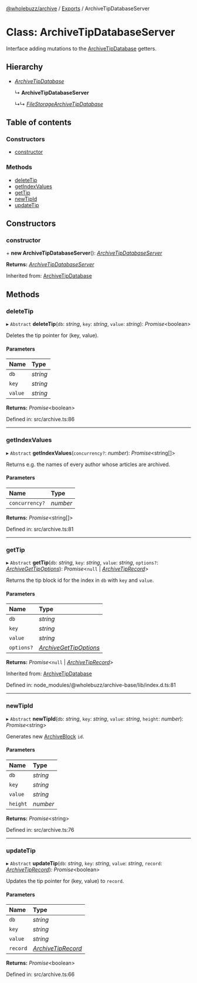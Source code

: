 [@wholebuzz/archive](../README.md) / [Exports](../modules.md) / ArchiveTipDatabaseServer

# Class: ArchiveTipDatabaseServer

Interface adding mutations to the [ArchiveTipDatabase](archivetipdatabase.md) getters.

## Hierarchy

- [*ArchiveTipDatabase*](archivetipdatabase.md)

  ↳ **ArchiveTipDatabaseServer**

  ↳↳ [*FileStorageArchiveTipDatabase*](filestoragearchivetipdatabase.md)

## Table of contents

### Constructors

- [constructor](archivetipdatabaseserver.md#constructor)

### Methods

- [deleteTip](archivetipdatabaseserver.md#deletetip)
- [getIndexValues](archivetipdatabaseserver.md#getindexvalues)
- [getTip](archivetipdatabaseserver.md#gettip)
- [newTipId](archivetipdatabaseserver.md#newtipid)
- [updateTip](archivetipdatabaseserver.md#updatetip)

## Constructors

### constructor

\+ **new ArchiveTipDatabaseServer**(): [*ArchiveTipDatabaseServer*](archivetipdatabaseserver.md)

**Returns:** [*ArchiveTipDatabaseServer*](archivetipdatabaseserver.md)

Inherited from: [ArchiveTipDatabase](archivetipdatabase.md)

## Methods

### deleteTip

▸ `Abstract` **deleteTip**(`db`: *string*, `key`: *string*, `value`: *string*): *Promise*<boolean\>

Deletes the tip pointer for (key, value).

#### Parameters

| Name | Type |
| :------ | :------ |
| `db` | *string* |
| `key` | *string* |
| `value` | *string* |

**Returns:** *Promise*<boolean\>

Defined in: src/archive.ts:86

___

### getIndexValues

▸ `Abstract` **getIndexValues**(`concurrency?`: *number*): *Promise*<string[]\>

Returns e.g. the names of every author whose articles are archived.

#### Parameters

| Name | Type |
| :------ | :------ |
| `concurrency?` | *number* |

**Returns:** *Promise*<string[]\>

Defined in: src/archive.ts:81

___

### getTip

▸ `Abstract` **getTip**(`db`: *string*, `key`: *string*, `value`: *string*, `options?`: [*ArchiveGetTipOptions*](../interfaces/archivegettipoptions.md)): *Promise*<``null`` \| [*ArchiveTipRecord*](../interfaces/archivetiprecord.md)\>

Returns the tip block id for the index in `db` with `key` and `value`.

#### Parameters

| Name | Type |
| :------ | :------ |
| `db` | *string* |
| `key` | *string* |
| `value` | *string* |
| `options?` | [*ArchiveGetTipOptions*](../interfaces/archivegettipoptions.md) |

**Returns:** *Promise*<``null`` \| [*ArchiveTipRecord*](../interfaces/archivetiprecord.md)\>

Inherited from: [ArchiveTipDatabase](archivetipdatabase.md)

Defined in: node_modules/@wholebuzz/archive-base/lib/index.d.ts:81

___

### newTipId

▸ `Abstract` **newTipId**(`db`: *string*, `key`: *string*, `value`: *string*, `height`: *number*): *Promise*<string\>

Generates new [ArchiveBlock](../interfaces/archiveblock.md) `id`.

#### Parameters

| Name | Type |
| :------ | :------ |
| `db` | *string* |
| `key` | *string* |
| `value` | *string* |
| `height` | *number* |

**Returns:** *Promise*<string\>

Defined in: src/archive.ts:76

___

### updateTip

▸ `Abstract` **updateTip**(`db`: *string*, `key`: *string*, `value`: *string*, `record`: [*ArchiveTipRecord*](../interfaces/archivetiprecord.md)): *Promise*<boolean\>

Updates the tip pointer for (key, value) to `record`.

#### Parameters

| Name | Type |
| :------ | :------ |
| `db` | *string* |
| `key` | *string* |
| `value` | *string* |
| `record` | [*ArchiveTipRecord*](../interfaces/archivetiprecord.md) |

**Returns:** *Promise*<boolean\>

Defined in: src/archive.ts:66

